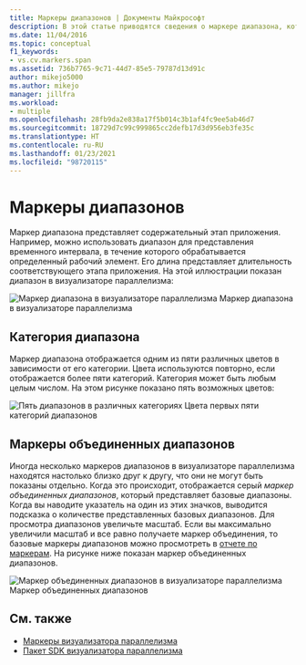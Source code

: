 ```yaml
---
title: Маркеры диапазонов | Документы Майкрософт
description: В этой статье приводятся сведения о маркере диапазона, который представляет содержательный этап приложения, а также пример, демонстрирующий диапазон в визуализаторе параллелизма.
ms.date: 11/04/2016
ms.topic: conceptual
f1_keywords:
- vs.cv.markers.span
ms.assetid: 736b7765-9c71-44d7-85e5-79787d13d91c
author: mikejo5000
ms.author: mikejo
manager: jillfra
ms.workload:
- multiple
ms.openlocfilehash: 28fb9da2e838a17f5b014c3b1af4fc9ee5ab46d7
ms.sourcegitcommit: 18729d7c99c999865cc2defb17d3d956eb3fe35c
ms.translationtype: HT
ms.contentlocale: ru-RU
ms.lasthandoff: 01/23/2021
ms.locfileid: "98720115"
---
```

# <a name="span-markers"></a>Маркеры диапазонов
Маркер диапазона представляет содержательный этап приложения. Например, можно использовать диапазон для представления временного интервала, в течение которого обрабатывается определенный рабочий элемент. Его длина представляет длительность соответствующего этапа приложения. На этой иллюстрации показан диапазон в визуализаторе параллелизма:

 ![Маркер диапазона в визуализаторе параллелизма](../profiling/media/cvmarkerspan.png "CVMarkerSpan") Маркер диапазона в визуализаторе параллелизма

## <a name="span-category"></a>Категория диапазона
 Маркер диапазона отображается одним из пяти различных цветов в зависимости от его категории. Цвета используются повторно, если отображается более пяти категорий. Категория может быть любым целым числом. На этом рисунке показано пять возможных цветов:

 ![Пять диапазонов в различных категориях](../profiling/media/cvmarkerspancategory.png "CVMarkerSpanCategory") Цвета первых пяти категорий диапазонов

## <a name="span-aggregation-markers"></a>Маркеры объединенных диапазонов
 Иногда несколько маркеров диапазонов в визуализаторе параллелизма находятся настолько близко друг к другу, что они не могут быть показаны отдельно. Когда это происходит, отображается серый *маркер объединенных диапазонов*, который представляет базовые диапазоны. Когда вы наводите указатель на один из этих значков, выводится подсказка о количестве представленных базовых диапазонов. Для просмотра диапазонов увеличьте масштаб. Если вы максимально увеличили масштаб и все равно получаете маркер объединения, то базовые маркеры диапазонов можно просмотреть в [отчете по маркерам](../profiling/markers-report.md). На рисунке ниже показан маркер объединенных диапазонов.

 ![Маркер объединенных диапазонов в визуализаторе параллелизма](../profiling/media/cvmarkerspanaggregate.png "CVMarkerSpanAggregate") Маркер объединенных диапазонов

## <a name="see-also"></a>См. также
- [Маркеры визуализатора параллелизма](../profiling/concurrency-visualizer-markers.md)
- [Пакет SDK визуализатора параллелизма](../profiling/concurrency-visualizer-sdk.md)
